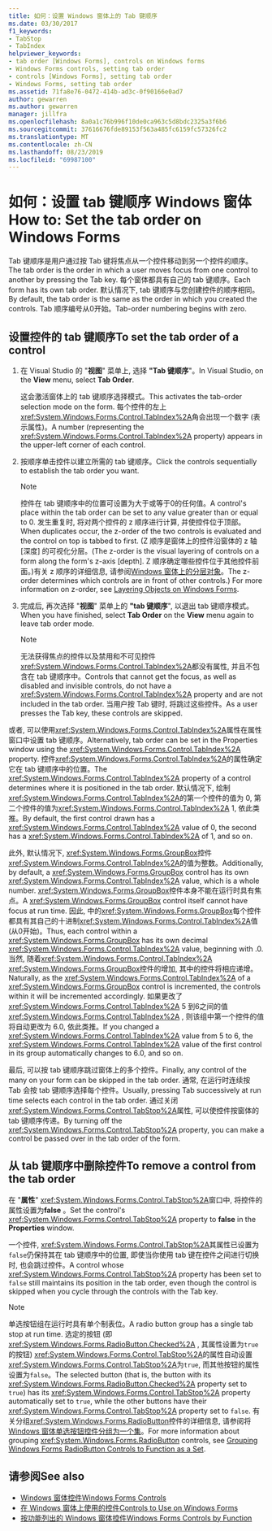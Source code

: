 ```yaml
---
title: 如何：设置 Windows 窗体上的 Tab 键顺序
ms.date: 03/30/2017
f1_keywords:
- TabStop
- TabIndex
helpviewer_keywords:
- tab order [Windows Forms], controls on Windows forms
- Windows Forms controls, setting tab order
- controls [Windows Forms], setting tab order
- Windows Forms, setting tab order
ms.assetid: 71fa8e76-0472-414b-ad3c-0f90166e0ad7
author: gewarren
ms.author: gewarren
manager: jillfra
ms.openlocfilehash: 8a0a1c76b996f10de0ca963c5d8bdc2325a3f6b6
ms.sourcegitcommit: 37616676fde89153f563a485fc6159fc57326fc2
ms.translationtype: MT
ms.contentlocale: zh-CN
ms.lasthandoff: 08/23/2019
ms.locfileid: "69987100"
---
```

# <a name="how-to-set-the-tab-order-on-windows-forms"></a><span data-ttu-id="b792e-102">如何：设置 tab 键顺序 Windows 窗体</span><span class="sxs-lookup"><span data-stu-id="b792e-102">How to: Set the tab order on Windows Forms</span></span>

<span data-ttu-id="b792e-103">Tab 键顺序是用户通过按 Tab 键将焦点从一个控件移动到另一个控件的顺序。</span><span class="sxs-lookup"><span data-stu-id="b792e-103">The tab order is the order in which a user moves focus from one control to another by pressing the Tab key.</span></span> <span data-ttu-id="b792e-104">每个窗体都具有自己的 tab 键顺序。</span><span class="sxs-lookup"><span data-stu-id="b792e-104">Each form has its own tab order.</span></span> <span data-ttu-id="b792e-105">默认情况下, tab 键顺序与您创建控件的顺序相同。</span><span class="sxs-lookup"><span data-stu-id="b792e-105">By default, the tab order is the same as the order in which you created the controls.</span></span> <span data-ttu-id="b792e-106">Tab 顺序编号从0开始。</span><span class="sxs-lookup"><span data-stu-id="b792e-106">Tab-order numbering begins with zero.</span></span>

## <a name="to-set-the-tab-order-of-a-control"></a><span data-ttu-id="b792e-107">设置控件的 tab 键顺序</span><span class="sxs-lookup"><span data-stu-id="b792e-107">To set the tab order of a control</span></span>

1. <span data-ttu-id="b792e-108">在 Visual Studio 的 "**视图**" 菜单上, 选择 **"Tab 键顺序**"。</span><span class="sxs-lookup"><span data-stu-id="b792e-108">In Visual Studio, on the **View** menu, select **Tab Order**.</span></span>

   <span data-ttu-id="b792e-109">这会激活窗体上的 tab 键顺序选择模式。</span><span class="sxs-lookup"><span data-stu-id="b792e-109">This activates the tab-order selection mode on the form.</span></span> <span data-ttu-id="b792e-110">每个控件的左上<xref:System.Windows.Forms.Control.TabIndex%2A>角会出现一个数字 (表示属性)。</span><span class="sxs-lookup"><span data-stu-id="b792e-110">A number (representing the <xref:System.Windows.Forms.Control.TabIndex%2A> property) appears in the upper-left corner of each control.</span></span>

2. <span data-ttu-id="b792e-111">按顺序单击控件以建立所需的 tab 键顺序。</span><span class="sxs-lookup"><span data-stu-id="b792e-111">Click the controls sequentially to establish the tab order you want.</span></span>

   > [!NOTE]
   > <span data-ttu-id="b792e-112">控件在 tab 键顺序中的位置可设置为大于或等于0的任何值。</span><span class="sxs-lookup"><span data-stu-id="b792e-112">A control's place within the tab order can be set to any value greater than or equal to 0.</span></span> <span data-ttu-id="b792e-113">发生重复时, 将对两个控件的 z 顺序进行计算, 并使控件位于顶部。</span><span class="sxs-lookup"><span data-stu-id="b792e-113">When duplicates occur, the z-order of the two controls is evaluated and the control on top is tabbed to first.</span></span> <span data-ttu-id="b792e-114">(Z 顺序是窗体上的控件沿窗体的 z 轴 [深度] 的可视化分层。</span><span class="sxs-lookup"><span data-stu-id="b792e-114">(The z-order is the visual layering of controls on a form along the form's z-axis [depth].</span></span> <span data-ttu-id="b792e-115">Z 顺序确定哪些控件位于其他控件前面。)有关 z 顺序的详细信息, 请参阅[Windows 窗体上的分层对象](how-to-layer-objects-on-windows-forms.md)。</span><span class="sxs-lookup"><span data-stu-id="b792e-115">The z-order determines which controls are in front of other controls.) For more information on z-order, see [Layering Objects on Windows Forms](how-to-layer-objects-on-windows-forms.md).</span></span>

3. <span data-ttu-id="b792e-116">完成后, 再次选择 "**视图**" 菜单上的 **"tab 键顺序**", 以退出 tab 键顺序模式。</span><span class="sxs-lookup"><span data-stu-id="b792e-116">When you have finished, select **Tab Order** on the **View** menu again to leave tab order mode.</span></span>

   > [!NOTE]
   > <span data-ttu-id="b792e-117">无法获得焦点的控件以及禁用和不可见控件<xref:System.Windows.Forms.Control.TabIndex%2A>都没有属性, 并且不包含在 tab 键顺序中。</span><span class="sxs-lookup"><span data-stu-id="b792e-117">Controls that cannot get the focus, as well as disabled and invisible controls, do not have a <xref:System.Windows.Forms.Control.TabIndex%2A> property and are not included in the tab order.</span></span> <span data-ttu-id="b792e-118">当用户按 Tab 键时, 将跳过这些控件。</span><span class="sxs-lookup"><span data-stu-id="b792e-118">As a user presses the Tab key, these controls are skipped.</span></span>

<span data-ttu-id="b792e-119">或者, 可以使用<xref:System.Windows.Forms.Control.TabIndex%2A>属性在属性窗口中设置 tab 键顺序。</span><span class="sxs-lookup"><span data-stu-id="b792e-119">Alternatively, tab order can be set in the Properties window using the <xref:System.Windows.Forms.Control.TabIndex%2A> property.</span></span> <span data-ttu-id="b792e-120">控件<xref:System.Windows.Forms.Control.TabIndex%2A>的属性确定它在 tab 键顺序中的位置。</span><span class="sxs-lookup"><span data-stu-id="b792e-120">The <xref:System.Windows.Forms.Control.TabIndex%2A> property of a control determines where it is positioned in the tab order.</span></span> <span data-ttu-id="b792e-121">默认情况下, 绘制<xref:System.Windows.Forms.Control.TabIndex%2A>的第一个控件的值为 0, 第二个控件的值为<xref:System.Windows.Forms.Control.TabIndex%2A> 1, 依此类推。</span><span class="sxs-lookup"><span data-stu-id="b792e-121">By default, the first control drawn has a <xref:System.Windows.Forms.Control.TabIndex%2A> value of 0, the second has a <xref:System.Windows.Forms.Control.TabIndex%2A> of 1, and so on.</span></span>

<span data-ttu-id="b792e-122">此外, 默认情况下, <xref:System.Windows.Forms.GroupBox>控件<xref:System.Windows.Forms.Control.TabIndex%2A>的值为整数。</span><span class="sxs-lookup"><span data-stu-id="b792e-122">Additionally, by default, a <xref:System.Windows.Forms.GroupBox> control has its own <xref:System.Windows.Forms.Control.TabIndex%2A> value, which is a whole number.</span></span> <span data-ttu-id="b792e-123"><xref:System.Windows.Forms.GroupBox>控件本身不能在运行时具有焦点。</span><span class="sxs-lookup"><span data-stu-id="b792e-123">A <xref:System.Windows.Forms.GroupBox> control itself cannot have focus at run time.</span></span> <span data-ttu-id="b792e-124">因此, 中的<xref:System.Windows.Forms.GroupBox>每个控件都具有其自己的十进制<xref:System.Windows.Forms.Control.TabIndex%2A>值 (从0开始)。</span><span class="sxs-lookup"><span data-stu-id="b792e-124">Thus, each control within a <xref:System.Windows.Forms.GroupBox> has its own decimal <xref:System.Windows.Forms.Control.TabIndex%2A> value, beginning with .0.</span></span> <span data-ttu-id="b792e-125">当然, 随着<xref:System.Windows.Forms.Control.TabIndex%2A> <xref:System.Windows.Forms.GroupBox>控件的增加, 其中的控件将相应递增。</span><span class="sxs-lookup"><span data-stu-id="b792e-125">Naturally, as the <xref:System.Windows.Forms.Control.TabIndex%2A> of a <xref:System.Windows.Forms.GroupBox> control is incremented, the controls within it will be incremented accordingly.</span></span> <span data-ttu-id="b792e-126">如果更改了<xref:System.Windows.Forms.Control.TabIndex%2A> 5 到6之间的值<xref:System.Windows.Forms.Control.TabIndex%2A> , 则该组中第一个控件的值将自动更改为 6.0, 依此类推。</span><span class="sxs-lookup"><span data-stu-id="b792e-126">If you changed a <xref:System.Windows.Forms.Control.TabIndex%2A> value from 5 to 6, the <xref:System.Windows.Forms.Control.TabIndex%2A> value of the first control in its group automatically changes to 6.0, and so on.</span></span>

<span data-ttu-id="b792e-127">最后, 可以按 tab 键顺序跳过窗体上的多个控件。</span><span class="sxs-lookup"><span data-stu-id="b792e-127">Finally, any control of the many on your form can be skipped in the tab order.</span></span> <span data-ttu-id="b792e-128">通常, 在运行时连续按 Tab 会按 tab 键顺序选择每个控件。</span><span class="sxs-lookup"><span data-stu-id="b792e-128">Usually, pressing Tab successively at run time selects each control in the tab order.</span></span> <span data-ttu-id="b792e-129">通过关闭<xref:System.Windows.Forms.Control.TabStop%2A>属性, 可以使控件按窗体的 tab 键顺序传递。</span><span class="sxs-lookup"><span data-stu-id="b792e-129">By turning off the <xref:System.Windows.Forms.Control.TabStop%2A> property, you can make a control be passed over in the tab order of the form.</span></span>

## <a name="to-remove-a-control-from-the-tab-order"></a><span data-ttu-id="b792e-130">从 tab 键顺序中删除控件</span><span class="sxs-lookup"><span data-stu-id="b792e-130">To remove a control from the tab order</span></span>

<span data-ttu-id="b792e-131">在 "**属性**" <xref:System.Windows.Forms.Control.TabStop%2A>窗口中, 将控件的属性设置为**false** 。</span><span class="sxs-lookup"><span data-stu-id="b792e-131">Set the control's <xref:System.Windows.Forms.Control.TabStop%2A> property to **false** in the **Properties** window.</span></span>

<span data-ttu-id="b792e-132">一个控件, <xref:System.Windows.Forms.Control.TabStop%2A>其属性已设置为`false`仍保持其在 tab 键顺序中的位置, 即使当你使用 tab 键在控件之间进行切换时, 也会跳过控件。</span><span class="sxs-lookup"><span data-stu-id="b792e-132">A control whose <xref:System.Windows.Forms.Control.TabStop%2A> property has been set to `false` still maintains its position in the tab order, even though the control is skipped when you cycle through the controls with the Tab key.</span></span>

> [!NOTE]
> <span data-ttu-id="b792e-133">单选按钮组在运行时具有单个制表位。</span><span class="sxs-lookup"><span data-stu-id="b792e-133">A radio button group has a single tab stop at run time.</span></span> <span data-ttu-id="b792e-134">选定的按钮 (即<xref:System.Windows.Forms.RadioButton.Checked%2A> , 其属性设置为`true`的按钮) <xref:System.Windows.Forms.Control.TabStop%2A>的属性自动设置<xref:System.Windows.Forms.Control.TabStop%2A>为`true`, 而其他按钮的属性设置为`false`。</span><span class="sxs-lookup"><span data-stu-id="b792e-134">The selected button (that is, the button with its <xref:System.Windows.Forms.RadioButton.Checked%2A> property set to `true`) has its <xref:System.Windows.Forms.Control.TabStop%2A> property automatically set to `true`, while the other buttons have their <xref:System.Windows.Forms.Control.TabStop%2A> property set to `false`.</span></span> <span data-ttu-id="b792e-135">有关分组<xref:System.Windows.Forms.RadioButton>控件的详细信息, 请参阅将[Windows 窗体单选按钮控件分组为一个集](how-to-group-windows-forms-radiobutton-controls-to-function-as-a-set.md)。</span><span class="sxs-lookup"><span data-stu-id="b792e-135">For more information about grouping <xref:System.Windows.Forms.RadioButton> controls, see [Grouping Windows Forms RadioButton Controls to Function as a Set](how-to-group-windows-forms-radiobutton-controls-to-function-as-a-set.md).</span></span>

## <a name="see-also"></a><span data-ttu-id="b792e-136">请参阅</span><span class="sxs-lookup"><span data-stu-id="b792e-136">See also</span></span>

- [<span data-ttu-id="b792e-137">Windows 窗体控件</span><span class="sxs-lookup"><span data-stu-id="b792e-137">Windows Forms Controls</span></span>](index.md)
- [<span data-ttu-id="b792e-138">在 Windows 窗体上使用的控件</span><span class="sxs-lookup"><span data-stu-id="b792e-138">Controls to Use on Windows Forms</span></span>](controls-to-use-on-windows-forms.md)
- [<span data-ttu-id="b792e-139">按功能列出的 Windows 窗体控件</span><span class="sxs-lookup"><span data-stu-id="b792e-139">Windows Forms Controls by Function</span></span>](windows-forms-controls-by-function.md)
